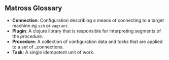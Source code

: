 ## Matross Glossary

- **Connection**: Configuration describing a means of connecting to a target machine eg `ssh` or `vagrant`.
- **Plugin**: A clojure library that is responsible for interpreting segments of the _procedure_.
- **Procedure**: A collection of configuration data and _tasks_ that are applied to a set of _connections.
- **Task**: A single idempotent unit of work.